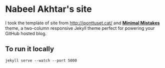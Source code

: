 # Nabeel Akhtar's site

I took the template of site from http://jponttuset.cat/ and **[Minimal Mistakes](http://mmistakes.github.io/minimal-mistakes)** theme, a two-column responsive Jekyll theme perfect for powering your GitHub hosted blog. 

## To run it locally
```
jekyll serve --watch --port 5000
```
